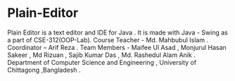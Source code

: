 # Plain-Editor
Plain Editor is a text editor and IDE for Java . It is made with Java - Swing as a part of CSE-312(OOP-Lab). Course Teacher - Md. Mahbubul Islam . Coordinator – Arif Reza . Team Members - Maifee Ul Asad , Monjurul Hasan Sakeer , Md Rizuan , Sajib Kumar Das , Md. Rashedul Alam Anik . Department of Computer Science and Engineering , University of Chittagong ,Bangladesh .
